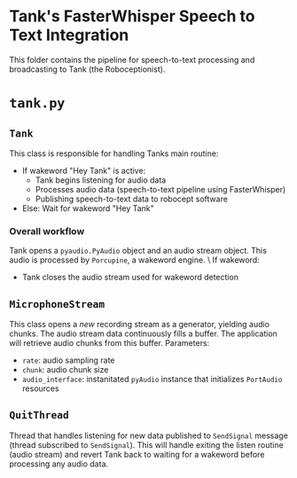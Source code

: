 # Tank's FasterWhisper Speech to Text Integration 
This folder contains the pipeline for speech-to-text processing and broadcasting to Tank (the Roboceptionist). 

# `tank.py`
## `Tank`
This class is responsible for handling Tanks main routine: 
- If wakeword "Hey Tank" is active:
  - Tank begins listening for audio data
  - Processes audio data (speech-to-text pipeline using FasterWhisper)
  - Publishing speech-to-text data to robocept software
- Else: Wait for wakeword "Hey Tank"
### Overall workflow 
Tank opens a `pyaudio.PyAudio` object and an audio stream object. This audio is processed by `Porcupine`, 
a wakeword engine. \\
If wakeword: 
- Tank closes the audio stream used for wakeword detection 

## `MicrophoneStream`
This class opens a *new* recording stream as a generator, yielding audio chunks. The audio stream data continuously fills a buffer.
The application will retrieve audio chunks from this buffer. 
Parameters: 
- `rate`: audio sampling rate
- `chunk`: audio chunk size
- `audio_interface`: instanitated `pyAudio` instance that initializes `PortAudio` resources

## `QuitThread`
Thread that handles listening for new data published to `SendSignal` message (thread subscribed to `SendSignal`). 
This will handle exiting the listen routine (audio stream) and revert Tank back to waiting for a wakeword before processing any audio data. 
